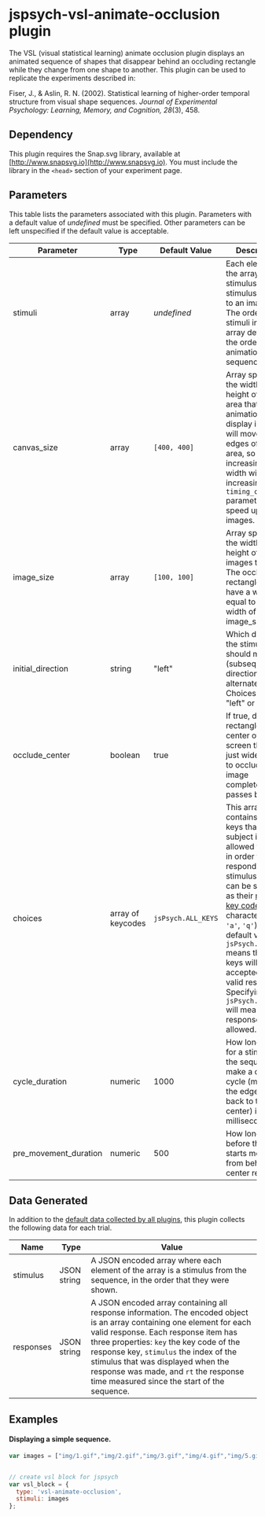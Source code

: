 # jspsych-vsl-animate-occlusion plugin

The VSL (visual statistical learning) animate occlusion plugin displays an animated sequence of shapes that disappear behind an occluding rectangle while they change from one shape to another. This plugin can be used to replicate the experiments described in:

Fiser, J., & Aslin, R. N. (2002). Statistical learning of higher-order temporal structure from visual shape sequences. *Journal of Experimental Psychology: Learning, Memory, and Cognition, 28*(3), 458.

## Dependency

This plugin requires the Snap.svg library, available at [http://www.snapsvg.io](http://www.snapsvg.io). You must include the library in the `<head>` section of your experiment page.

## Parameters

This table lists the parameters associated with this plugin. Parameters with a default value of *undefined* must be specified. Other parameters can be left unspecified if the default value is acceptable.

Parameter | Type | Default Value | Description
----------|------|---------------|------------
stimuli | array | *undefined* | Each element of the array is a stimulus. A stimulus is a path to an image file. The order of stimuli in the array determines the order of the animation sequence.
canvas_size | array | `[400, 400]` | Array specifying the width and height of the area that the animation will display in. Stimuli will move to the edges of this area, so increasing the width without increasing the `timing_cycle` parameter will speed up the images.
image_size | array | `[100, 100]` | Array specifying the width and height of the images to show. The occluding rectangle will have a width equal to the width of image_size.
initial_direction | string | "left" | Which direction the stimulus should move first (subsequent directions will alternate). Choices are "left" or "right".
occlude_center | boolean | true | If true, display a rectangle in the center of the screen that is just wide enough to occlude the image completely as it passes behind.
choices | array of keycodes | `jsPsych.ALL_KEYS` | This array contains the keys that the subject is allowed to press in order to respond to the stimulus. Keys can be specified as their [numeric key code](http://www.cambiaresearch.com/articles/15/javascript-char-codes-key-codes) or as characters (e.g., `'a'`, `'q'`). The default value of `jsPsych.ALL_KEYS` means that all keys will be accepted as valid responses. Specifying `jsPsych.NO_KEYS` will mean that no responses are allowed.
cycle_duration | numeric | 1000 | How long it takes for a stimulus in the sequence to make a complete cycle (move to the edge and back to the center) in milliseconds.
pre_movement_duration | numeric | 500 | How long to wait before the stimuli starts moving from behind the center rectangle.

## Data Generated

In addition to the [default data collected by all plugins](overview#datacollectedbyplugins), this plugin collects the following data for each trial.

Name | Type | Value
-----|------|------
stimulus | JSON string | A JSON encoded array where each element of the array is a stimulus from the sequence, in the order that they were shown.
responses | JSON string | A JSON encoded array containing all response information. The encoded object is an array containing one element for each valid response. Each response item has three properties: `key` the key code of the response key, `stimulus` the index of the stimulus that was displayed when the response was made, and `rt` the response time measured since the start of the sequence.

## Examples

#### Displaying a simple sequence.

```javascript
var images = ["img/1.gif","img/2.gif","img/3.gif","img/4.gif","img/5.gif","img/6.gif","img/7.gif","img/8.gif","img/9.gif","img/10.gif"];


// create vsl block for jspsych
var vsl_block = {
  type: 'vsl-animate-occlusion',
  stimuli: images
};
```
